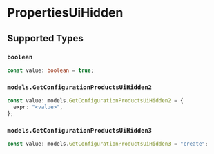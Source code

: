 # PropertiesUiHidden


## Supported Types

### `boolean`

```typescript
const value: boolean = true;
```

### `models.GetConfigurationProductsUiHidden2`

```typescript
const value: models.GetConfigurationProductsUiHidden2 = {
  expr: "<value>",
};
```

### `models.GetConfigurationProductsUiHidden3`

```typescript
const value: models.GetConfigurationProductsUiHidden3 = "create";
```

